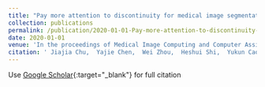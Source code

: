 ```yaml
---
title: "Pay more attention to discontinuity for medical image segmentation"
collection: publications
permalink: /publication/2020-01-01-Pay-more-attention-to-discontinuity-for-medical-image-segmentation
date: 2020-01-01
venue: 'In the proceedings of Medical Image Computing and Computer Assisted Intervention--MICCAI 2020: 23rd International Conference, Lima, Peru, October 4--8, 2020, Proceedings, Part IV 23'
citation: ' Jiajia Chu,  Yajie Chen,  Wei Zhou,  Heshui Shi,  Yukun Cao,  Dandan Tu,  <b>Richu</b> <b>Jin</b>,  Yongchao Xu, &quot;Pay more attention to discontinuity for medical image segmentation.&quot; In the proceedings of Medical Image Computing and Computer Assisted Intervention--MICCAI 2020: 23rd International Conference, Lima, Peru, October 4--8, 2020, Proceedings, Part IV 23, 2020.'
---
```

Use [Google Scholar](https://scholar.google.com/scholar?q=Pay+more+attention+to+discontinuity+for+medical+image+segmentation){:target="_blank"} for full citation